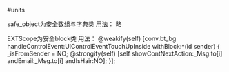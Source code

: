 #units

safe_object为安全数组与字典类
用法：
    略

EXTScope为安全block类
用法：
    @weakify(self)
    [conv.bt_bg handleControlEvent:UIControlEventTouchUpInside withBlock:^(id sender) {
            _isFromSender = NO;
            @strongify(self)
            [self showContNextAction:_Msg.to[i] andEmail:_Msg.to[i] andIsHair:NO];
}];
